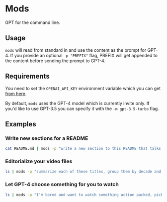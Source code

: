 # Mods

GPT for the command line.

## Usage

`mods` will read from standard in and use the content as the prompt for GPT-4. If you provide an optional `-p "PREFIX"` flag, PREFIX will get appended to the content before sending the prompt to GPT-4.

## Requirements

You need to set the `OPENAI_API_KEY` environment variable which you can get [from here](https://platform.openai.com/account/api-keys).

By default, `mods` uses the GPT-4 model which is currently invite only. If you'd like to use GPT-3.5 you can specify it with the `-m gpt-3.5-turbo` flag.

## Examples

### Write new sections for a README

```bash
cat README.md | mods -p "write a new section to this README that talks about a user sharing feature. Format the output as markdown"
```

### Editorialize your video files

```bash
ls | mods -p "summarize each of these titles, group them by decade and format the result as markdown" | glow

```

### Let GPT-4 choose something for you to watch

```bash
ls | mods -p "I'm bored and want to watch something action packed, pick 5 shows from this list" | gum choose | xargs vlc

```
